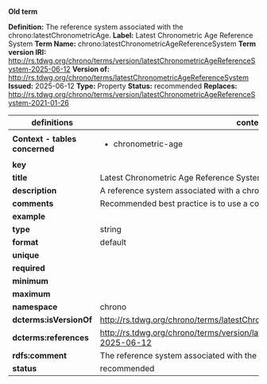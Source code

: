 **Old term**

**Definition:** The reference system associated with the chrono:latestChronometricAge.
**Label:** Latest Chronometric Age Reference System
**Term Name:** chrono:latestChronometricAgeReferenceSystem
**Term version IRI:** http://rs.tdwg.org/chrono/terms/version/latestChronometricAgeReferenceSystem-2025-06-12
**Version of:** http://rs.tdwg.org/chrono/terms/latestChronometricAgeReferenceSystem
**Issued:** 2025-06-12
**Type:** Property
**Status:** recommended
**Replaces:** http://rs.tdwg.org/chrono/terms/version/latestChronometricAgeReferenceSystem-2021-01-26


| definitions | context 1 |
|-|-|
| **Context - tables concerned** | <ul><li>chronometric-age</li></ul> |
| **key** |  |
| **title** | Latest Chronometric Age Reference System |
| **description** | A reference system associated with a chrono:latestChronometricAge. |
| **comments** | Recommended best practice is to use a controlled vocabulary. |
| **example** |  |
| **type** | string |
| **format** | default |
| **unique** |  |
| **required** |  |
| **minimum** |  |
| **maximum** |  |
| **namespace** | chrono |
| **dcterms:isVersionOf** | http://rs.tdwg.org/chrono/terms/latestChronometricAgeReferenceSystem |
| **dcterms:references** | http://rs.tdwg.org/chrono/terms/version/latestChronometricAgeReferenceSystem-2025-06-12 |
| **rdfs:comment** | The reference system associated with the chrono:latestChronometricAge. |
| **status** | recommended |
